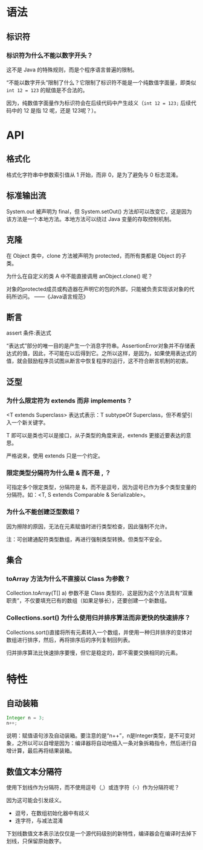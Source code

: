 # 语法

## 标识符

### 标识符为什么不能以数字开头？

这不是 Java 的特殊规则，而是个程序语言普遍的限制。

“不能以数字开头”限制了什么？它限制了标识符不能是一个纯数值字面量，即类似 `int 12 = 123` 的赋值是不合法的。

因为，纯数值字面量作为标识符会在后续代码中产生歧义（`int 12 = 123;` 后续代码中的 12 是指 12 呢，还是 123呢？）。

# API 

## 格式化

格式化字符串中参数索引值从 1 开始，而非 0，是为了避免与 0 标志混淆。

## 标准输出流

System.out 被声明为 final，但 System.setOut() 方法却可以改变它，这是因为该方法是一个本地方法。本地方法可以绕过 Java 变量的存取控制机制。

## 克隆

在 Object 类中，clone 方法被声明为 protected，而所有类都是 Object 的子类。

为什么在自定义的类 A 中不能直接调用 anObject.clone() 呢？

对象的protected成员或构造器在声明它的包的外部，只能被负责实现该对象的代码所访问。 ——《Java语言规范》

## 断言

assert 条件:表达式

“表达式”部分的唯一目的是产生一个消息字符串。AssertionError对象并不存储表达式的值，因此，不可能在以后得到它。之所以这样，是因为，如果使用表达式的值，就会鼓励程序员试图从断言中恢复程序的运行，这不符合断言机制的初衷。

## 泛型

### 为什么限定符为 extends 而非 implements？

\<T extends Superclass\> 表达式表示：T subtypeOf Superclass，但不希望引入一个新关键字。

T 即可以是类也可以是接口，从子类型的角度来说，extends 更接近要表达的意思。

严格说来，使用 extends 只是一个约定。

### 限定类型分隔符为什么是 & 而不是 , ？

可指定多个限定类型，分隔符是 &，而不是逗号，因为逗号已作为多个类型变量的分隔符。如：<T, S extends Comparable & Serializable>。

### 为什么不能创建泛型数组？

因为擦除的原因，无法在元素赋值时进行类型检查，因此强制不允许。

注：可创建通配符类型数组，再进行强制类型转换。但类型不安全。

## 集合

### toArray 方法为什么不直接以 Class 为参数？ 

Collection.toArray(T[] a)  参数不是 Class 类型的，这是因为这个方法具有“双重职责”，不仅要填充已有的数组（如果足够长），还要创建一个新数组。

### Collections.sort() 为什么使用归并排序算法而非更快的快速排序？

Collections.sort()直接将所有元素转入一个数组，并使用一种归并排序的变体对数组进行排序，然后，再将排序后的序列复制回列表。

归并排序算法比快速排序要慢，但它是稳定的，即不需要交换相同的元素。

# 特性

## 自动装箱

```java
Integer n = 3;
n++;
```

说明：赋值语句涉及自动装箱。要注意的是“n++”，n是Integer类型，是不可变对象，之所以可以自增是因为：编译器将自动地插入一条对象拆箱指令，然后进行自增计算，最后再将结果装箱。

## 数值文本分隔符

使用下划线作为分隔符，而不使用逗号（,）或连字符（-）作为分隔符呢？

因为这可能会引发歧义。

* 逗号，在数组初始化器中有歧义
* 连字符，与减法混淆

下划线数值文本表示法仅仅是一个源代码级别的新特性，编译器会在编译时去掉下划线，只保留原始数字。